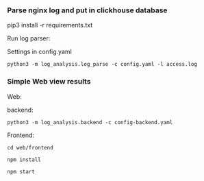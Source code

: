 ### Parse nginx log and put in clickhouse database

pip3 install -r requirements.txt

Run log parser:

Settings in config.yaml

```python3 -m log_analysis.log_parse -c config.yaml -l access.log```

### Simple Web view results

Web:

backend: 

```python3 -m log_analysis.backend -c config-backend.yaml```

Frontend:

```cd web/frontend```

```npm install```

```npm start```
